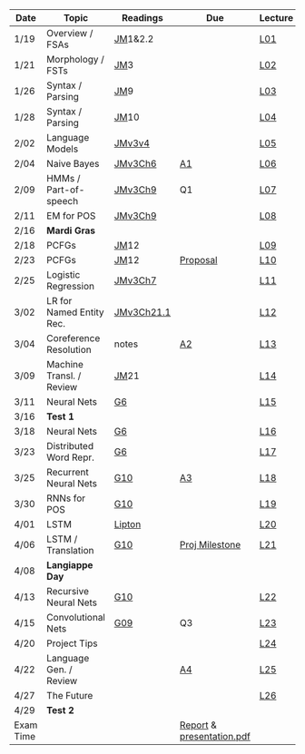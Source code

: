 

| Date  | Topic                      | Readings                      | Due           | Lecture      |
| ----- |----------------------------|-------------------------------|---------------|--------------|
| 1/19  | Overview  / FSAs           |[JM](read/JM.pdf)1&2.2         |               |[L01](lec/l01)|
| 1/21  | Morphology / FSTs          |[JM](read/JM.pdf)3             |               |[L02](lec/l02)|
| 1/26  | Syntax / Parsing           |[JM](read/JM.pdf)9             |               |[L03](lec/l03)|
| 1/28  | Syntax / Parsing           |[JM](read/JM.pdf)10            |               |[L04](lec/l04)|
| 2/02  | Language Models            |[JMv3v4](https://web.stanford.edu/~jurafsky/slp3/4.pdf) |               |[L05](lec/l05)|
| 2/04  | Naive Bayes                |[JMv3Ch6](https://web.stanford.edu/~jurafsky/slp3/6.pdf) |[A1](https://github.com/iit-cs585/assignments/tree/master/a1)               |[L06](lec/l06)|
| 2/09  | HMMs / Part-of-speech      |[JMv3Ch9](https://web.stanford.edu/~jurafsky/slp3/9.pdf) | Q1            |[L07](lec/l07)|
| 2/11  | EM for POS                 |[JMv3Ch9](https://web.stanford.edu/~jurafsky/slp3/9.pdf) |               |[L08](lec/l08)|
| 2/16  | **Mardi Gras** | | | |
| 2/18  | PCFGs                      |[JM](read/JM.pdf)12            |               |[L09](lec/l09)|
| 2/23  | PCFGs                      |[JM](read/JM.pdf)12            | [Proposal](https://github.com/iit-cs585/assignments/tree/master/project)      |[L10](lec/l10)|
| 2/25  | Logistic Regression        |[JMv3Ch7](https://web.stanford.edu/~jurafsky/slp3/7.pdf) |               |[L11](lec/l11)|
| 3/02  | LR for Named Entity Rec.   | [JMv3Ch21.1](https://web.stanford.edu/~jurafsky/slp3/21.pdf)                         |               |[L12](lec/l12)|
| 3/04  | Coreference Resolution     | notes                         | [A2](https://github.com/iit-cs585/assignments/tree/master/a2)|[L13](lec/l13)|
| 3/09  | Machine Transl. / Review   | [JM](read/JM.pdf)21           |                |[L14](lec/l14)|
| 3/11  | Neural Nets                | [G6](http://www.deeplearningbook.org/contents/mlp.html) | | [L15](lec/l15)|
| 3/16  |  **Test 1**                |                               |               |              |
| 3/18  | Neural Nets                | [G6](http://www.deeplearningbook.org/contents/mlp.html)|               |[L16](lec/l16)|
| 3/23  | Distributed Word Repr.     | [G6](http://www.deeplearningbook.org/contents/mlp.html) |               |[L17](lec/l17)|
| 3/25  | Recurrent Neural Nets      | [G10](http://www.deeplearningbook.org/contents/rnn.html) |[A3](https://github.com/iit-cs585/assignments/tree/master/a3)|[L18](lec/l18)|
| 3/30  | RNNs for POS               |  [G10](http://www.deeplearningbook.org/contents/rnn.html) |             |[L19](lec/l19)|
| 4/01  | LSTM     |  [Lipton](https://arxiv.org/abs/1506.00019) |               |[L20](lec/l20)|
| 4/06  | LSTM / Translation           |  [G10](http://www.deeplearningbook.org/contents/rnn.html) | [Proj Milestone](https://github.com/iit-cs585/assignments/tree/master/project)              |[L21](lec/l21)|
| 4/08  | **Langiappe Day** | | | |
| 4/13  | Recursive Neural Nets                        |  [G10](http://www.deeplearningbook.org/contents/rnn.html)  |               |[L22](lec/l22)|
| 4/15  | Convolutional Nets         | [G09](http://www.deeplearningbook.org/contents/convnets.html)  | Q3 |[L23](lec/l23)| 
| 4/20  | Project Tips        | |     |[L24](lec/l24)|
| 4/22  | Language Gen. / Review     |                               | [A4](https://github.com/iit-cs585/assignments/tree/master/a4) |[L25](lec/l25)|
| 4/27  | The Future                 |                               |               |[L26](lec/l26)|
| 4/29  | **Test 2**                 |                               |               |              |
| Exam Time   |           |         |     [Report](https://github.com/iit-cs585/assignments/tree/master/project) & [presentation.pdf](https://github.com/iit-cs585/assignments/tree/master/project)       |          |




